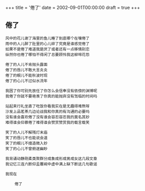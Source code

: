 +++
title = '倦了'
date = 2002-09-01T00:00:00
draft = true
+++
## 倦了

```text
风中的花儿谢了海里的鱼儿睡了到底哪个在嚷倦了
雨中的人儿醉了肚里的心儿碎了究竟是谁感觉倦了
如果不是倦了难道我是厌了或者还有一点移情别恋
纵然你也倦了哪怕不得闲了总要顾怜我这柳啼花怨

倦了的人儿不肯抛头露面
倦了的唇儿不敢大言炎炎
倦了的眼儿不能秋波时现
倦了的心儿不过似水流年

我困了你可别先放任了你怎么会信奉没有依傍的渊博呢
我倦了你就不要艳羡了你真的能抛弃没有驾临的时间吗

站起来行礼坐直了吃饭你看我实在是无趣得难熬呀
沙发上品茗茶几边论战我和你真的有沟通的必要吗
没有谁会喜欢倦了没有谁会容忍容忍我的莫名其妙
难得谁会仰慕倦了难得谁会赞赏赞赏我的载言载笑

笑了的人儿不解残灯末庙
笑了的唇儿不也能说会道
笑了的眼儿不擅造微入妙
笑了的心儿不曾俯遂幽眇

我背诵动静刚柔类聚群分成象成形成男成女这几段文章
我记忆三连六断仰盂覆碗中虚中满上缺下断这几句歌谣

我现在

    倦了
```
